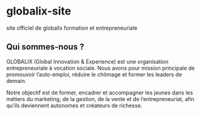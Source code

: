 # globalix-site
site officiel de globalix  formation et entrepreneuriale 
<section id="about">
  <h2>Qui sommes-nous ?</h2>
  <p>GLOBALIX (Global Innovation & Experience) est une organisation entrepreneuriale à vocation sociale. Nous avons pour mission principale de promouvoir l’auto-emploi, réduire le chômage et former les leaders de demain.</p>
  <p>Notre objectif est de former, encadrer et accompagner les jeunes dans les métiers du marketing, de la gestion, de la vente et de l’entrepreneuriat, afin qu’ils deviennent autonomes et créateurs de richesse.</p>
</section>
